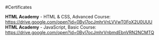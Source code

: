 #Certificates

<b>HTML Academy</b> - HTML & CSS, Advanced Course: https://drive.google.com/open?id=0ByI7ocJmhrVnLVVwT0FoX2U0UUU
<b>HTML Academy</b> - JavaScript, Basic Course: https://drive.google.com/open?id=0ByI7ocJmhrVnbmdEbnVRN2NCMTQ

